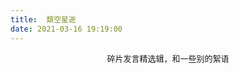 ```yaml
---
title: 	類空星逝
date: 2021-03-16 19:19:00
---
```


<center><font size = 2>碎片发言精选辑，和一些别的絮语</font></center>

